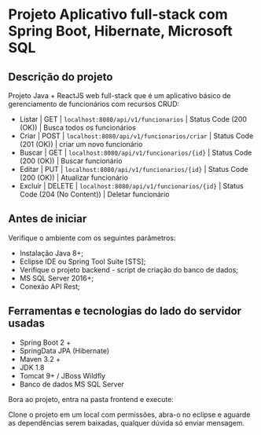 # Projeto Aplicativo full-stack com Spring Boot, Hibernate, Microsoft SQL

## Descrição do projeto

Projeto Java + ReactJS web full-stack que é um aplicativo básico de gerenciamento de funcionários com recursos CRUD:

- Listar | GET | `localhost:8080/api/v1/funcionarios` | Status Code (200 (OK)) | Busca todos os funcionários
- Criar | POST | `localhost:8080/api/v1/funcionarios/criar` | Status Code (201 (OK)) | criar um novo funcionário
- Buscar | GET | `localhost:8080/api/v1/funcionarios/{id}` | Status Code (200 (OK)) | Buscar funcionário
- Editar | PUT | `localhost:8080/api/v1/funcionarios/{id}` | Status Code (200 (OK)) | Atualizar funcionário
- Excluir | DELETE | `localhost:8080/api/v1/funcionarios/{id}` | Status Code (204 (No Content)) | Deletar funcionário

## Antes de iniciar

Verifique o ambiente com os seguintes parâmetros:

- Instalação Java 8+;
- Eclipse IDE ou Spring Tool Suite [STS];
- Verifique o projeto backend - script de criação do banco de dados;
- MS SQL Server 2016+;
- Conexão API Rest;

## Ferramentas e tecnologias do lado do servidor usadas

- Spring Boot 2 +
- SpringData JPA (Hibernate)
- Maven 3.2 +
- JDK 1.8
- Tomcat 9+ / JBoss Wildfly
- Banco de dados MS SQL Server

Bora ao projeto, entra na pasta frontend e execute:

Clone o projeto em um local com permissões, abra-o no eclipse e aguarde 
as dependências serem baixadas, qualquer dúvida só enviar mensagem.
